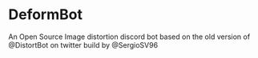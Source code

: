 # DeformBot
An Open Source Image distortion discord bot based on the old version of @DistortBot on twitter build by @SergioSV96
